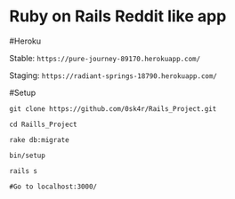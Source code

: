 # Ruby on Rails Reddit like app

#Heroku

Stable: `https://pure-journey-89170.herokuapp.com/`

Staging: `https://radiant-springs-18790.herokuapp.com/`

#Setup

```console
git clone https://github.com/0sk4r/Rails_Project.git

cd Raills_Project

rake db:migrate

bin/setup

rails s

#Go to localhost:3000/
```
